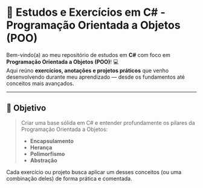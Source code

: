 # 🧠 Estudos e Exercícios em C# - Programação Orientada a Objetos (POO)

Bem-vindo(a) ao meu repositório de estudos em **C#** com foco em **Programação Orientada a Objetos (POO)**! 💻  
Aqui reúno **exercícios, anotações e projetos práticos** que venho desenvolvendo durante meu aprendizado — desde os fundamentos até conceitos mais avançados.

---

## 🎯 Objetivo

> Criar uma base sólida em C# e entender profundamente os pilares da Programação Orientada a Objetos:
> - **Encapsulamento**
> - **Herança**
> - **Polimorfismo**
> - **Abstração**

Cada exercício ou projeto busca aplicar um desses conceitos (ou uma combinação deles) de forma prática e comentada.





